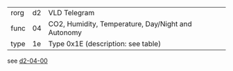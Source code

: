 
|    |   |   |
| -- | - | - |
| rorg | d2 | VLD Telegram |
| func | 04 | CO2, Humidity, Temperature, Day/Night and Autonomy |
| type | 1e | Type 0x1E (description: see table) |

see [d2-04-00](d2-04-00.md)
  